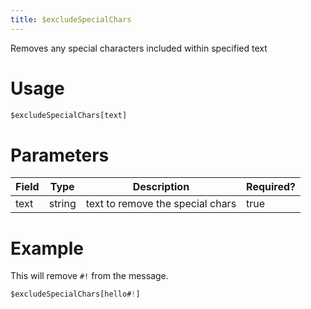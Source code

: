 ```yaml
---
title: $excludeSpecialChars
---
```

Removes any special characters included within specified text

# Usage
```js
$excludeSpecialChars[text]
```

# Parameters
| Field | Type | Description | Required? |
|--------|--------|--------|--------|
| text | string | text to remove the special chars | true 

# Example
This will remove `#!` from the message.
```js
$excludeSpecialChars[hello#!]
```

